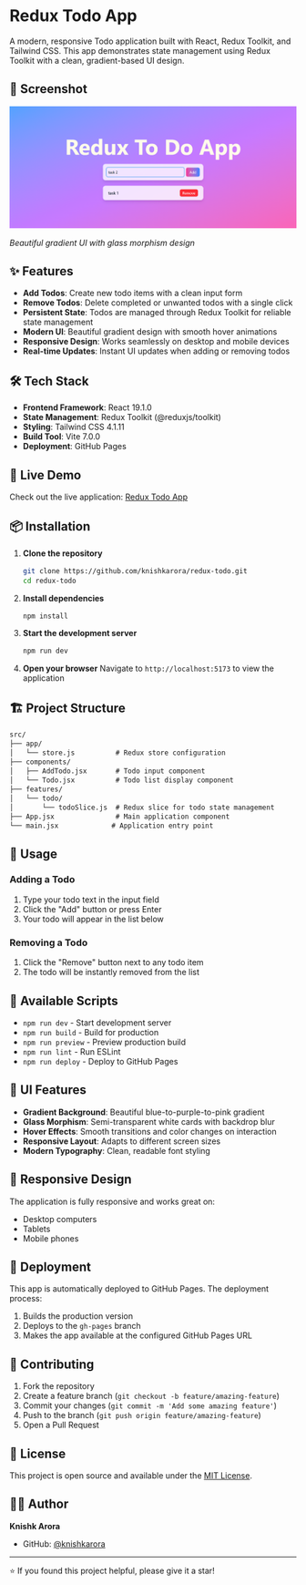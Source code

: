 # Redux Todo App

A modern, responsive Todo application built with React, Redux Toolkit, and Tailwind CSS. This app demonstrates state management using Redux Toolkit with a clean, gradient-based UI design.

## 📸 Screenshot

![Redux Todo App Screenshot](src/assets/screenshot.png)

*Beautiful gradient UI with glass morphism design*

## ✨ Features

- **Add Todos**: Create new todo items with a clean input form
- **Remove Todos**: Delete completed or unwanted todos with a single click
- **Persistent State**: Todos are managed through Redux Toolkit for reliable state management
- **Modern UI**: Beautiful gradient design with smooth hover animations
- **Responsive Design**: Works seamlessly on desktop and mobile devices
- **Real-time Updates**: Instant UI updates when adding or removing todos

## 🛠️ Tech Stack

- **Frontend Framework**: React 19.1.0
- **State Management**: Redux Toolkit (@reduxjs/toolkit)
- **Styling**: Tailwind CSS 4.1.11
- **Build Tool**: Vite 7.0.0
- **Deployment**: GitHub Pages

## 🚀 Live Demo

Check out the live application: [Redux Todo App](https://knishkarora.github.io/redux-todo)

## 📦 Installation

1. **Clone the repository**
   ```bash
   git clone https://github.com/knishkarora/redux-todo.git
   cd redux-todo
   ```

2. **Install dependencies**
   ```bash
   npm install
   ```

3. **Start the development server**
   ```bash
   npm run dev
   ```

4. **Open your browser**
   Navigate to `http://localhost:5173` to view the application

## 🏗️ Project Structure

```
src/
├── app/
│   └── store.js          # Redux store configuration
├── components/
│   ├── AddTodo.jsx       # Todo input component
│   └── Todo.jsx          # Todo list display component
├── features/
│   └── todo/
│       └── todoSlice.js  # Redux slice for todo state management
├── App.jsx               # Main application component
└── main.jsx             # Application entry point
```

## 🎯 Usage

### Adding a Todo
1. Type your todo text in the input field
2. Click the "Add" button or press Enter
3. Your todo will appear in the list below

### Removing a Todo
1. Click the "Remove" button next to any todo item
2. The todo will be instantly removed from the list

## 🔧 Available Scripts

- `npm run dev` - Start development server
- `npm run build` - Build for production
- `npm run preview` - Preview production build
- `npm run lint` - Run ESLint
- `npm run deploy` - Deploy to GitHub Pages

## 🎨 UI Features

- **Gradient Background**: Beautiful blue-to-purple-to-pink gradient
- **Glass Morphism**: Semi-transparent white cards with backdrop blur
- **Hover Effects**: Smooth transitions and color changes on interaction
- **Responsive Layout**: Adapts to different screen sizes
- **Modern Typography**: Clean, readable font styling

## 📱 Responsive Design

The application is fully responsive and works great on:
- Desktop computers
- Tablets
- Mobile phones

## 🚀 Deployment

This app is automatically deployed to GitHub Pages. The deployment process:
1. Builds the production version
2. Deploys to the `gh-pages` branch
3. Makes the app available at the configured GitHub Pages URL

## 🤝 Contributing

1. Fork the repository
2. Create a feature branch (`git checkout -b feature/amazing-feature`)
3. Commit your changes (`git commit -m 'Add some amazing feature'`)
4. Push to the branch (`git push origin feature/amazing-feature`)
5. Open a Pull Request

## 📄 License

This project is open source and available under the [MIT License](LICENSE).

## 👨‍💻 Author

**Knishk Arora**
- GitHub: [@knishkarora](https://github.com/knishkarora)

---

⭐ If you found this project helpful, please give it a star!
